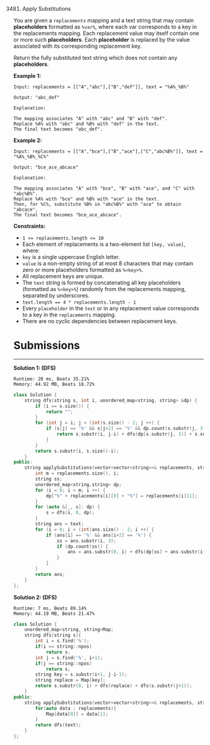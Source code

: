 3481. Apply Substitutions

You are given a `replacements` mapping and a text string that may contain **placeholders** formatted as `%var%`, where each var corresponds to a key in the replacements mapping. Each replacement value may itself contain one or more such **placeholders**. Each **placeholder** is replaced by the value associated with its corresponding replacement key.

Return the fully substituted text string which does not contain any **placeholders**.

 

**Example 1:**
```
Input: replacements = [["A","abc"],["B","def"]], text = "%A%_%B%"

Output: "abc_def"

Explanation:

The mapping associates "A" with "abc" and "B" with "def".
Replace %A% with "abc" and %B% with "def" in the text.
The final text becomes "abc_def".
```

**Example 2:**
```
Input: replacements = [["A","bce"],["B","ace"],["C","abc%B%"]], text = "%A%_%B%_%C%"

Output: "bce_ace_abcace"

Explanation:

The mapping associates "A" with "bce", "B" with "ace", and "C" with "abc%B%".
Replace %A% with "bce" and %B% with "ace" in the text.
Then, for %C%, substitute %B% in "abc%B%" with "ace" to obtain "abcace".
The final text becomes "bce_ace_abcace".
```

**Constraints:**

* `1 <= replacements.length <= 10`
* Each element of replacements is a two-element list `[key, value]`, where:
* `key` is a single uppercase English letter.
* `value` is a non-empty string of at most 8 characters that may contain zero or more placeholders formatted as `%<key>%`.
* All replacement keys are unique.
* The `text` string is formed by concatenating all key placeholders (formatted as `%<key>%`) randomly from the replacements mapping, separated by underscores.
* `text.length == 4 * replacements.length - 1`
* Every `placeholder` in the `text` or in any replacement value corresponds to a key in the `replacements` mapping.
* There are no cyclic dependencies between replacement keys.

# Submissions
---
**Solution 1: (DFS)**
```
Runtime: 20 ms, Beats 35.21%
Memory: 44.92 MB, Beats 18.72%
```
```c++
class Solution {
    string dfs(string s, int i, unordered_map<string, string> &dp) {
        if (i == s.size()) {
            return "";
        }
        for (int j = i; j < (int)s.size() - 2; j ++) {
            if (s[j] == '%' && s[j+2] == '%' && dp.count(s.substr(j, 3))) {
                return s.substr(i, j-i) + dfs(dp[s.substr(j, 3)] + s.substr(j+3), 0, dp);
            }
        }
        return s.substr(i, s.size()-i);
    }
public:
    string applySubstitutions(vector<vector<string>>& replacements, string text) {
        int m = replacements.size(), i;
        string ss;
        unordered_map<string,string> dp;
        for (i = 0; i < m; i ++) {
            dp["%" + replacements[i][0] + "%"] = replacements[i][1];
        }
        for (auto &[_, s]: dp) {
            s = dfs(s, 0, dp);
        }
        string ans = text;
        for (i = 0; i < (int)ans.size() - 2; i ++) {
            if (ans[i] == '%' && ans[i+2] == '%') {
                ss = ans.substr(i, 3);
                if (dp.count(ss)) {
                    ans = ans.substr(0, i) + dfs(dp[ss] + ans.substr(i+3), 0, dp);
                }
            }
        }
        return ans;
    }
};
```

**Solution 2: (DFS)**
```
Runtime: 7 ms, Beats 89.14%
Memory: 44.19 MB, Beats 21.47%
```
```c++
class Solution {
    unordered_map<string, string>Map;
    string dfs(string s){
        int i = s.find('%');
        if(i == string::npos)
            return s;
        int j = s.find('%', i+1);
        if(j == string::npos)
            return s;
        string key = s.substr(i+1, j-i-1);
        string replace = Map[key];
        return s.substr(0, i) + dfs(replace) + dfs(s.substr(j+1));
    }
public:
    string applySubstitutions(vector<vector<string>>& replacements, string text) {
        for(auto data : replacements){
            Map[data[0]] = data[1];
        }
        return dfs(text);
    }
};
```
